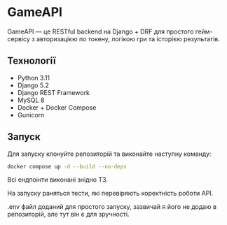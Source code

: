 # GameAPI
GameAPI — це RESTful backend на Django + DRF для простого гейм-сервісу з авторизацією по токену, логікою гри та історією результатів.
## Технології
- Python 3.11
- Django 5.2
- Django REST Framework
- MySQL 8
- Docker + Docker Compose
- Gunicorn
## Запуск
Для запуску клонуйте репозиторій та виконайте наступну команду:
```bash
docker compose up -d --build --no-deps
```
Всі ендпоінти виконані знідно ТЗ.

На запуску раняться тести, які перевіряють коректність роботи API.

.env файл доданий для простого запуску, зазвичай я його не додаю в репозиторій, але тут він є для зручності.
